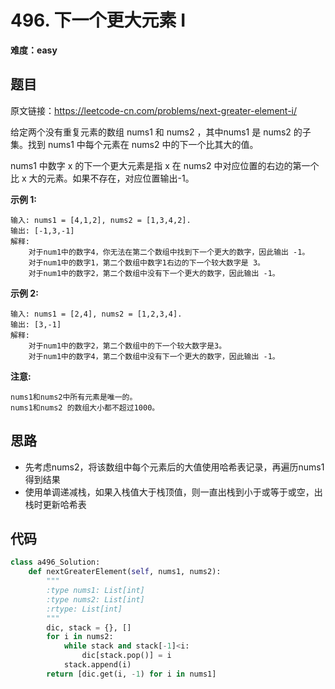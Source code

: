 # 496. 下一个更大元素 I
**难度：easy**
## 题目
原文链接：https://leetcode-cn.com/problems/next-greater-element-i/

给定两个没有重复元素的数组 nums1 和 nums2 ，其中nums1 是 nums2 的子集。找到 nums1 中每个元素在 nums2 中的下一个比其大的值。

nums1 中数字 x 的下一个更大元素是指 x 在 nums2 中对应位置的右边的第一个比 x 大的元素。如果不存在，对应位置输出-1。

**示例 1:**
```
输入: nums1 = [4,1,2], nums2 = [1,3,4,2].
输出: [-1,3,-1]
解释:
    对于num1中的数字4，你无法在第二个数组中找到下一个更大的数字，因此输出 -1。
    对于num1中的数字1，第二个数组中数字1右边的下一个较大数字是 3。
    对于num1中的数字2，第二个数组中没有下一个更大的数字，因此输出 -1。
```
**示例 2:**
```
输入: nums1 = [2,4], nums2 = [1,2,3,4].
输出: [3,-1]
解释:
    对于num1中的数字2，第二个数组中的下一个较大数字是3。
    对于num1中的数字4，第二个数组中没有下一个更大的数字，因此输出 -1。
```
**注意:**
```
nums1和nums2中所有元素是唯一的。
nums1和nums2 的数组大小都不超过1000。
```

## 思路
* 先考虑nums2，将该数组中每个元素后的大值使用哈希表记录，再遍历nums1得到结果
* 使用单调递减栈，如果入栈值大于栈顶值，则一直出栈到小于或等于或空，出栈时更新哈希表
## 代码
```python
class a496_Solution:
    def nextGreaterElement(self, nums1, nums2):
        """
        :type nums1: List[int]
        :type nums2: List[int]
        :rtype: List[int]
        """
        dic, stack = {}, []
        for i in nums2:
            while stack and stack[-1]<i:
                dic[stack.pop()] = i
            stack.append(i)
        return [dic.get(i, -1) for i in nums1]
```
